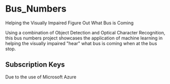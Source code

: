 # Bus_Numbers
Helping the Visually Impaired Figure Out What Bus is Coming

Using a combination of Object Detection and Optical Character Recognition, this bus numbers project showcases the application of machine learning in helping the visually impaired "hear" what bus is coming when at the bus stop. 

## Subscription Keys
Due to the use of Microsoft Azure
